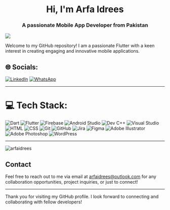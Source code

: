 <h1 align="center">Hi, I'm Arfa Idrees</h1>
<h3 align="center">A passionate Mobile App Developer from Pakistan</h3>

[![](https://visitcount.itsvg.in/api?id=arfaidrees&icon=0&color=8)](https://visitcount.itsvg.in)

Welcome to my GitHub repository! I am a passionate Flutter with a keen interest in creating engaging and innovative mobile applications. 

## 🌐 Socials:
[![LinkedIn](https://img.shields.io/badge/LinkedIn-%230077B5.svg?logo=linkedin&logoColor=white)](www.linkedin.com/in/arfaidrees) 
[![WhatsApp](https://img.shields.io/badge/WhatsApp-%25D366.svg?logo=whatsapp&logoColor=white)](https://wa.me/923052113211)

--- 
# 💻 Tech Stack:
![Dart](https://img.shields.io/badge/dart-%230175C2.svg?style=for-the-badge&logo=dart&logoColor=white) ![Flutter](https://img.shields.io/badge/Flutter-%2302569B.svg?style=for-the-badge&logo=Flutter&logoColor=white) ![Firebase](https://img.shields.io/badge/firebase-a08021?style=for-the-badge&logo=firebase&logoColor=ffcd34) ![Android Studio](https://img.shields.io/badge/Android%20Studio-%233DDC84.svg?style=for-the-badge&logo=androidstudio&logoColor=white) ![Dev C++](https://img.shields.io/badge/Dev%20C++-%230092CF.svg?style=for-the-badge&logo=cplusplus&logoColor=white) ![Visual Studio](https://img.shields.io/badge/Visual%20Studio-%235C2D91.svg?style=for-the-badge&logo=visualstudio&logoColor=white) ![HTML](https://img.shields.io/badge/HTML-%23E34F26.svg?style=for-the-badge&logo=html5&logoColor=white) ![CSS](https://img.shields.io/badge/CSS-%231572B6.svg?style=for-the-badge&logo=css3&logoColor=white) ![Git](https://img.shields.io/badge/git-%23F05033.svg?style=for-the-badge&logo=git&logoColor=white) ![GitHub](https://img.shields.io/badge/github-%23121011.svg?style=for-the-badge&logo=github&logoColor=white) ![Jira](https://img.shields.io/badge/Jira-%230A0FFF.svg?style=for-the-badge&logo=jira&logoColor=white) ![Figma](https://img.shields.io/badge/figma-%23F24E1E.svg?style=for-the-badge&logo=figma&logoColor=white) ![Adobe Illustrator](https://img.shields.io/badge/Adobe%20Illustrator-%23FF9A00.svg?style=for-the-badge&logo=adobeillustrator&logoColor=white) ![Adobe Photoshop](https://img.shields.io/badge/Adobe%20Photoshop-%2331A8FF.svg?style=for-the-badge&logo=adobephotoshop&logoColor=white) ![WordPress](https://img.shields.io/badge/WordPress-%23117AC9.svg?style=for-the-badge&logo=WordPress&logoColor=white)


--- 
<p>
  <img align="center" src="https://github-readme-stats.vercel.app/api/top-langs?username=arfaidrees&show_icons=true&locale=en&layout=compact" alt="arfaidrees" />
</p>

## Contact

Feel free to reach out to me via email at [arfaidrees@outlook.com](mailto:arfaidrees@outlook.com) for any collaboration opportunities, project inquiries, or just to connect!

---
Thank you for visiting my GitHub profile. I look forward to connecting and collaborating with fellow developers!

